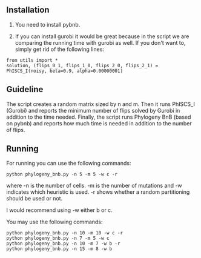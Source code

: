 ## Installation

1. You need to install pybnb.

2. If you can install gurobi it would be great because in the script we are comparing the running time with gurobi as well. If you don't want to, simply get rid of the following lines:

```
from utils import *
solution, (flips_0_1, flips_1_0, flips_2_0, flips_2_1) = PhISCS_I(noisy, beta=0.9, alpha=0.00000001)
```

## Guideline

The script creates a random matrix sized by n and m. Then it runs PhISCS_I (Gurobi) and reports the minimum number of flips solved by Gurobi in addition to the time needed. Finally, the script runs Phylogeny BnB (based on pybnb) and reports how much time is needed in addition to the number of flips.

## Running

For running you can use the following commands:

```
python phylogeny_bnb.py -n 5 -m 5 -w c -r
```

where -n is the number of cells. -m is the number of mutations and -w indicates which heuristic is used. -r shows whether a random partitioning should be used or not.

I would recommend using -w either b or c.


You may use the following commands:

```
python phylogeny_bnb.py -n 10 -m 10 -w c -r
python phylogeny_bnb.py -n 7 -m 5 -w c
python phylogeny_bnb.py -n 10 -m 7 -w b -r
python phylogeny_bnb.py -n 15 -m 8 -w b
```
